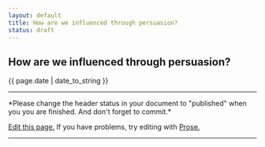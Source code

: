 ```yaml
---
layout: default
title: How are we influenced through persuasion?
status: draft
---
```


## How are we influenced through persuasion?
{{ page.date | date_to_string }}

<!-- Assessment:
Did you include key learning points from Oinas-Kukkonen & Harjumaa? (1 point)

Did you include references to original work(s) to include page number (where appropriate)? (1 point)

Did you provide at least one example (your own) from actual practice that illustrates one or more of your key learning points? (1 point)

Did your example(s) clearly illustrate key point(s) intended? (1 point)

Did you communicate with impact? (1 point)

P.S. You can delete this comment when you are finished.
-->




<!-- Feel free to delete below this line. -->
<hr>
*Please change the header status in your document to "published" when you you are finished. And don't forget to commit.*

<a href="{{site.repo}}/edit/{{site.branch}}/{{page.path}}">Edit this page.</a> If you have problems, try editing with <a href= "http://prose.io/#{{site.repo}}/edit/{{site.branch}}/{{ page.path }}">Prose.</a>

<hr>
